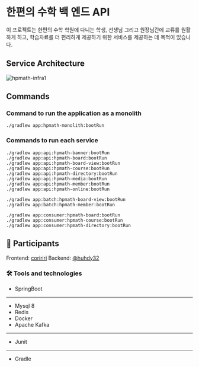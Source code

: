 # 한편의 수학 백 엔드 API
이 프로젝트는 한편의 수학 학원에 다니는 학생, 선생님 그리고 원장님간에 교류를 원활하게 하고, 학습자료를 더 편리하게 제공하기 위한 서비스를 제공하는 데 목적이 있습니다.

## Service Architecture
![hpmath-infra1](https://github.com/user-attachments/assets/338750c5-de92-4178-91d2-478b1bcf450d)

## Commands

### Command to run the application as a monolith
```
./gradlew app:hpmath-monolith:bootRun

```
### Commands to run each service
```
./gradlew app:api:hpmath-banner:bootRun
./gradlew app:api:hpmath-board:bootRun
./gradlew app:api:hpmath-board-view:bootRun
./gradlew app:api:hpmath-course:bootRun
./gradlew app:api:hpmath-directory:bootRun
./gradlew app:api:hpmath-media:bootRun
./gradlew app:api:hpmath-member:bootRun
./gradlew app:api:hpmath-online:bootRun

./gradlew app:batch:hpmath-board-view:bootRun
./gradlew app:batch:hpmath-member:bootRun

./gradlew app:consumer:hpmath-board:bootRun
./gradlew app:consumer:hpmath-course:bootRun
./gradlew app:consumer:hpmath-directory:bootRun
```


## 👬 Participants
Frontend: [coririri](https://github.com/coririri)
Backend: [@huhdy32](https://github.com/huhdy32)

### 🛠 Tools and technologies
- SpringBoot
----- 
- Mysql 8
- Redis
- Docker
- Apache Kafka
-----
- Junit
-----
- Gradle
